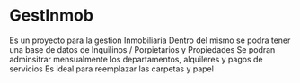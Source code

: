 # GestInmob
Es un proyecto para la gestion Inmobiliaria
Dentro del mismo se podra tener una base de datos de Inquilinos / Porpietarios y Propiedades
Se podran adminsitrar mensualmente los departamentos, alquileres y pagos de servicios
Es ideal para reemplazar las carpetas y papel
